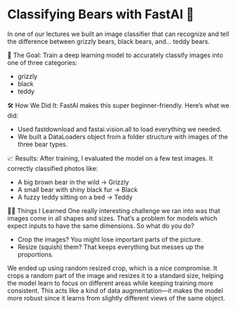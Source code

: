 # Classifying Bears with FastAI 🐻

In one of our lectures we built an image classifier that can recognize and tell the difference between grizzly bears, black bears, and... teddy bears.

🧪 The Goal: Train a deep learning model to accurately classify images into one of three categories:
- grizzly
- black
- teddy

🛠️ How We Did It: FastAI makes this super beginner-friendly. Here’s what we did:
- Used fastdownload and fastai.vision.all to load everything we needed.
- We built a DataLoaders object from a folder structure with images of the three bear types.

📈 Results: After training, I evaluated the model on a few test images. It correctly classified photos like:
- A big brown bear in the wild → Grizzly
- A small bear with shiny black fur → Black
- A fuzzy teddy sitting on a bed → Teddy

🧑‍🎓 Things I Learned
One really interesting challenge we ran into was that images come in all shapes and sizes. That’s a problem for models which expect inputs to have the same dimensions. So what do you do?
- Crop the images? You might lose important parts of the picture.
- Resize (squish) them? That keeps everything but messes up the proportions.

We ended up using random resized crop, which is a nice compromise. It crops a random part of the image and resizes it to a standard size, helping the model learn to focus on different areas while keeping training more consistent.
This acts like a kind of data augmentation—it makes the model more robust since it learns from slightly different views of the same object.
